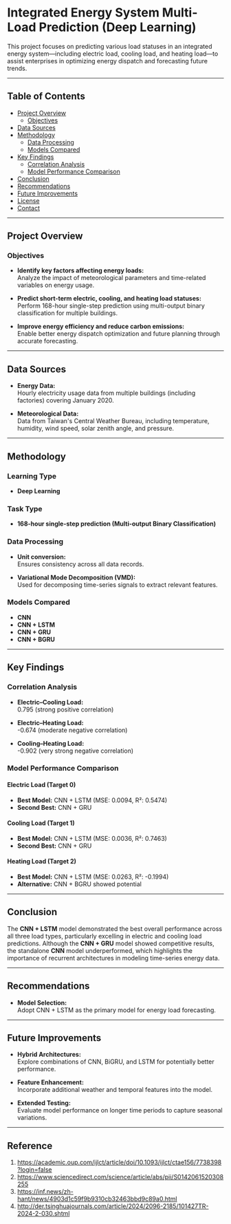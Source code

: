 # Integrated Energy System Multi-Load Prediction (Deep Learning)

This project focuses on predicting various load statuses in an integrated energy system—including electric load, cooling load, and heating load—to assist enterprises in optimizing energy dispatch and forecasting future trends.

---

## Table of Contents

- [Project Overview](#project-overview)
  - [Objectives](#objectives)
- [Data Sources](#data-sources)
- [Methodology](#methodology)
  - [Data Processing](#data-processing)
  - [Models Compared](#models-compared)
- [Key Findings](#key-findings)
  - [Correlation Analysis](#correlation-analysis)
  - [Model Performance Comparison](#model-performance-comparison)
- [Conclusion](#conclusion)
- [Recommendations](#recommendations)
- [Future Improvements](#future-improvements)
- [License](#license)
- [Contact](#contact)

---

## Project Overview

### Objectives

- **Identify key factors affecting energy loads:**  
  Analyze the impact of meteorological parameters and time-related variables on energy usage.

- **Predict short-term electric, cooling, and heating load statuses:**  
  Perform 168-hour single-step prediction using multi-output binary classification for multiple buildings.

- **Improve energy efficiency and reduce carbon emissions:**  
  Enable better energy dispatch optimization and future planning through accurate forecasting.

---

## Data Sources

- **Energy Data:**  
  Hourly electricity usage data from multiple buildings (including factories) covering January 2020.

- **Meteorological Data:**  
  Data from Taiwan's Central Weather Bureau, including temperature, humidity, wind speed, solar zenith angle, and pressure.

---

## Methodology

### Learning Type

- **Deep Learning**

### Task Type

- **168-hour single-step prediction (Multi-output Binary Classification)**

### Data Processing

- **Unit conversion:**  
  Ensures consistency across all data records.

- **Variational Mode Decomposition (VMD):**  
  Used for decomposing time-series signals to extract relevant features.

### Models Compared

- **CNN**
- **CNN + LSTM**
- **CNN + GRU**
- **CNN + BGRU**

---

## Key Findings

### Correlation Analysis

- **Electric–Cooling Load:**  
  0.795 (strong positive correlation)

- **Electric–Heating Load:**  
  -0.674 (moderate negative correlation)

- **Cooling–Heating Load:**  
  -0.902 (very strong negative correlation)

### Model Performance Comparison

#### Electric Load (Target 0)
- **Best Model:** CNN + LSTM (MSE: 0.0094, R²: 0.5474)
- **Second Best:** CNN + GRU

#### Cooling Load (Target 1)
- **Best Model:** CNN + LSTM (MSE: 0.0036, R²: 0.7463)
- **Second Best:** CNN + GRU

#### Heating Load (Target 2)
- **Best Model:** CNN + LSTM (MSE: 0.0263, R²: -0.1994)  
- **Alternative:** CNN + BGRU showed potential

---

## Conclusion

The **CNN + LSTM** model demonstrated the best overall performance across all three load types, particularly excelling in electric and cooling load predictions. Although the **CNN + GRU** model showed competitive results, the standalone **CNN** model underperformed, which highlights the importance of recurrent architectures in modeling time-series energy data.

---

## Recommendations

- **Model Selection:**  
  Adopt CNN + LSTM as the primary model for energy load forecasting.

---

## Future Improvements

- **Hybrid Architectures:**  
  Explore combinations of CNN, BiGRU, and LSTM for potentially better performance.
  
- **Feature Enhancement:**  
  Incorporate additional weather and temporal features into the model.

- **Extended Testing:**  
  Evaluate model performance on longer time periods to capture seasonal variations.

---

## Reference
1. https://academic.oup.com/ijlct/article/doi/10.1093/ijlct/ctae156/7738398?login=false
2. https://www.sciencedirect.com/science/article/abs/pii/S0142061520308255
3. https://inf.news/zh-hant/news/4903d1c59f9b9310cb32463bbd9c89a0.html
4. http://der.tsinghuajournals.com/article/2024/2096-2185/101427TR-2024-2-030.shtml

